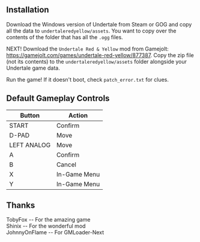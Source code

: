 ## Installation
Download the Windows version of Undertale from Steam or GOG and copy all the data to `undertaleredyellow/assets`. You want to copy over the contents of the folder that has all the `.ogg` files.

NEXT! Download the `Undertale Red & Yellow` mod from Gamejolt: https://gamejolt.com/games/undertale-red-yellow/877387. Copy the zip file (not its contents) to the `undertaleredyellow/assets` folder alongside your Undertale game data.

Run the game! If it doesn't boot, check `patch_error.txt` for clues.

## Default Gameplay Controls
| Button | Action |
|--|--|
|START|Confirm|
|D-PAD|Move|
|LEFT ANALOG|Move|
|A|Confirm|
|B|Cancel|
|X|In-Game Menu|
|Y|In-Game Menu|

## Thanks
TobyFox -- For the amazing game  
Shinix -- For the wonderful mod  
JohnnyOnFlame -- For GMLoader-Next  